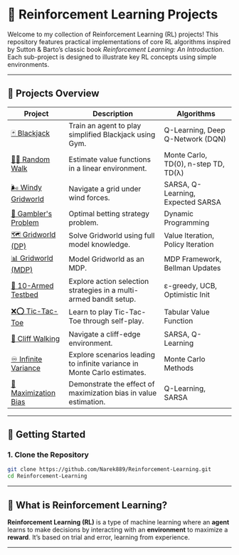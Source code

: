 # 🤖 Reinforcement Learning Projects

Welcome to my collection of Reinforcement Learning (RL) projects! This repository features practical implementations of core RL algorithms inspired by Sutton & Barto’s classic book *Reinforcement Learning: An Introduction*. Each sub-project is designed to illustrate key RL concepts using simple environments.

---

## 📁 Projects Overview

| Project | Description | Algorithms |
|--------|-------------|------------|
| [🃏 Blackjack](./blackjack) | Train an agent to play simplified Blackjack using Gym. | Q-Learning, Deep Q-Network (DQN) |
| [🚶‍♂️ Random Walk](./random-walk) | Estimate value functions in a linear environment. | Monte Carlo, TD(0), n-step TD, TD(λ) |
| [🌬️ Windy Gridworld](./windy-gridworld) | Navigate a grid under wind forces. | SARSA, Q-Learning, Expected SARSA |
| [🎰 Gambler's Problem](./gambler-problem) | Optimal betting strategy problem. | Dynamic Programming |
| [🗺️ Gridworld (DP)](./gridworld-dp) | Solve Gridworld using full model knowledge. | Value Iteration, Policy Iteration |
| [📊 Gridworld (MDP)](./gridworld-mdp) | Model Gridworld as an MDP. | MDP Framework, Bellman Updates |
| [🎯 10-Armed Testbed](./ten-armed-testbed) | Explore action selection strategies in a multi-armed bandit setup. | ε-greedy, UCB, Optimistic Init |
| [❌⭕ Tic-Tac-Toe](./tic-tac-toe) | Learn to play Tic-Tac-Toe through self-play. | Tabular Value Function |
| [🌄 Cliff Walking](./cliff-walking) | Navigate a cliff-edge environment. | SARSA, Q-Learning |
| [♾️ Infinite Variance](./infinite-variance) | Explore scenarios leading to infinite variance in Monte Carlo estimates. | Monte Carlo Methods |
| [🎲 Maximization Bias](./maximization-bias) | Demonstrate the effect of maximization bias in value estimation. | Q-Learning, SARSA |

---


## 🚀 Getting Started

### 1. Clone the Repository

```bash
git clone https://github.com/Narek889/Reinforcement-Learning.git
cd Reinforcement-Learning
```
---

## 🤖 What is Reinforcement Learning?

**Reinforcement Learning (RL)** is a type of machine learning where an **agent** learns to make decisions by interacting with an **environment** to maximize a **reward**. It’s based on trial and error, learning from experience.

---

